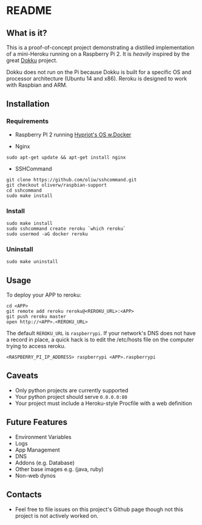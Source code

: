 # README

## What is it?
This is a proof-of-concept project demonstrating a distilled implementation of a mini-Heroku running on a Raspberry Pi 2. It is *heavily* inspired by the great [Dokku](https://github.com/dokku/dokku) project.

Dokku does not run on the Pi because Dokku is built for a specific OS and processor architecture (Ubuntu 14 and x86). Reroku is designed to work with Raspbian and ARM.


## Installation

### Requirements

- Raspberry PI 2 running [Hypriot's OS w.Docker](http://blog.hypriot.com/getting-started-with-docker-and-mac-on-the-raspberry-pi/)

- Nginx

```
sudo apt-get update && apt-get install nginx
```

- SSHCommand

```
git clone https://github.com/oliw/sshcommand.git
git checkout oliverw/raspbian-support
cd sshcommand
sudo make install
```

### Install

```
sudo make install
sudo sshcommand create reroku `which reroku`
sudo usermod -aG docker reroku
```


### Uninstall
```
sudo make uninstall
```

## Usage
To deploy your APP to reroku:

```
cd <APP>
git remote add reroku reroku@<REROKU_URL>:<APP>
git push reroku master
open http://<APP>.<REROKU_URL>
```
The default `REROKU_URL` is `raspberrypi`. If your network's DNS does not have a record in place, a quick hack is to edit the /etc/hosts file on the computer trying to access reroku.

```
<RASPBERRY_PI_IP_ADDRESS> raspberrypi <APP>.raspberrypi
```

## Caveats

- Only python projects are currently supported
- Your python project should serve `0.0.0.0:80`
- Your project must include a Heroku-style Procfile with a web definition

## Future Features

- Environment Variables
- Logs
- App Management
- DNS
- Addons (e.g. Database)
- Other base images e.g. (java, ruby)
- Non-web dynos

## Contacts

- Feel free to file issues on this project's Github page though not this project is not actively worked on.